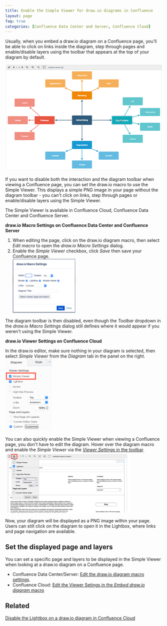 ```yaml
---
title: Enable the Simple Viewer for draw.io diagrams in Confluence
layout: page
faq: true
categories: [Confluence Data Center and Server, Confluence Cloud]
---
```


Usually, when you embed a draw.io diagram on a Confluence page, you'll be able to click on links inside the diagram, step through pages and enable/disable layers using the toolbar that appears at the top of your diagram by default.

<img src="/assets/img/blog/viewer-toolbar.png" style="max-width:100%;height:auto;" alt="You can disable the toolbar at the top of the draw.io diagram viewer in Confluence">

If you want to disable both the interaction and the diagram toolbar when viewing a Confluence page, you can set the draw.io macro to use the Simple Viewer. This displays a simple PNG image in your page without the diagram toolbar - you can't click on links, step through pages or enable/disable layers using the Simple Viewer.

The Simple Viewer is available in Confluence Cloud, Confluence Data Center and Confluence Server.

**draw.io Macro Settings on Confluence Data Center and Confluence Server**

1. When editing the page, click on the draw.io diagram macro, then select _Edit macro_ to open the _draw.io Macro Settings_ dialog.
2. Enable the _Simple Viewer_ checkbox, click _Save_ then save your Confluence page.
<br /><img src="/assets/img/blog/drawio-macro-settings.png" style="width=100%;max-width:200px;height:auto;" alt="Use the draw.io Macro Settings in Confluence to enable the Simple Viewer">

The diagram toolbar is then disabled, even though the _Toolbar_ dropdown in the _draw.io Macro Settings_ dialog still defines where it would appear if you weren't using the Simple Viewer.

**draw.io Viewer Settings on Confluence Cloud**

In the draw.io editor, make sure nothing in your diagram is selected, then select _Simple Viewer_ from the _Diagram_ tab in the panel on the right. 
<br /><img src="/assets/img/blog/confluence-cloud-simple-viewer-enable.png" style="width=100%;max-width:150px;height:auto;" alt="Use the draw.io Macro Settings in Confluence to enable the Simple Viewer">

You can also quickly enable the Simple Viewer when viewing a Confluence page, you don't have to edit the diagram. Hover over the diagram macro and enable the _Simple Viewer_ via the [_Viewer Settings_ in the toolbar](/doc/faq/confluence-cloud-viewer-settings.html).
<br /><img src="/assets/img/blog/confluence-cloud-view-page-viewer-settings.png" style="width=100%;max-width:400px;height:auto;" alt="Change the draw.io macro's Viewer Settings in Confluence Cloud when viewing a page containing a diagram and enable the Simple Viewer">

Now, your diagram will be displayed as a PNG image within your page. Users can still click on the diagram to open it in the Lightbox, where links and page navigation are available.

## Set the displayed page and layers

You can set a specific page and layers to be displayed in the Simple Viewer when looking at a draw.io diagram on a Confluence page.

* Confluence Data Center/Server: [Edit the draw.io diagram macro settings](/doc/faq/confluence-server-simple-viewer-change-page-layers.html).  
* Confluence Cloud: [Edit the Viewer Setings in the _Embed draw.io diagram_ macro](/doc/faq/confluence-cloud-change-page-layers.html) 

## Related

[Disable the Lightbox on a draw.io diagram in Confluence Cloud](/doc/faq/confluence-cloud-lightbox-disable.html)